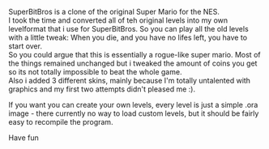 SuperBitBros is a clone of the original Super Mario for the NES.  
I took the time and converted all of teh original levels into my own levelformat that i use for SuperBitBros. So you can play all the old levels with a little tweak:
When you die, and you have no lifes left, you have to start over.  
So you could argue that this is essentially a rogue-like super mario. Most of the things remained unchanged but i tweaked the amount of coins you get so its not totally impossible to beat the whole game.  
Also i added 3 different skins, mainly because I'm totally untalented with graphics and my first two attempts didn't pleased me :).

If you want you can create your own levels, every level is just a simple .ora image - there currently no way to load custom levels, but it should be fairly easy to recompile the program.

Have fun